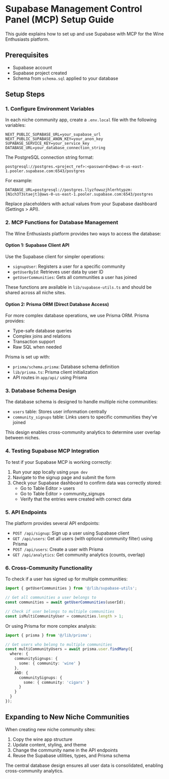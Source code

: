 # Supabase Management Control Panel (MCP) Setup Guide

This guide explains how to set up and use Supabase with MCP for the Wine Enthusiasts platform.

## Prerequisites

- Supabase account
- Supabase project created
- Schema from `schema.sql` applied to your database

## Setup Steps

### 1. Configure Environment Variables

In each niche community app, create a `.env.local` file with the following variables:

```
NEXT_PUBLIC_SUPABASE_URL=your_supabase_url
NEXT_PUBLIC_SUPABASE_ANON_KEY=your_anon_key
SUPABASE_SERVICE_KEY=your_service_key
DATABASE_URL=your_database_connection_string
```

The PostgreSQL connection string format:
```
postgresql://postgres.<project_ref>:<password>@aws-0-us-east-1.pooler.supabase.com:6543/postgres
```

For example:
```
DATABASE_URL=postgresql://postgres.llyzfowuzjhlerhtypzm:[N1ch3T3staejt]@aws-0-us-east-1.pooler.supabase.com:6543/postgres
```

Replace placeholders with actual values from your Supabase dashboard (Settings > API).

### 2. MCP Functions for Database Management

The Wine Enthusiasts platform provides two ways to access the database:

#### Option 1: Supabase Client API

Use the Supabase client for simpler operations:

- `signupUser`: Registers a user for a specific community
- `getUserById`: Retrieves user data by user ID
- `getUserCommunities`: Gets all communities a user has joined

These functions are available in `lib/supabase-utils.ts` and should be shared across all niche sites.

#### Option 2: Prisma ORM (Direct Database Access)

For more complex database operations, we use Prisma ORM. Prisma provides:

- Type-safe database queries
- Complex joins and relations
- Transaction support
- Raw SQL when needed

Prisma is set up with:
- `prisma/schema.prisma`: Database schema definition
- `lib/prisma.ts`: Prisma client initialization
- API routes in `app/api/` using Prisma

### 3. Database Schema Design

The database schema is designed to handle multiple niche communities:

- `users` table: Stores user information centrally
- `community_signups` table: Links users to specific communities they've joined

This design enables cross-community analytics to determine user overlap between niches.

### 4. Testing Supabase MCP Integration

To test if your Supabase MCP is working correctly:

1. Run your app locally using `pnpm dev`
2. Navigate to the signup page and submit the form
3. Check your Supabase dashboard to confirm data was correctly stored:
   - Go to Table Editor > users
   - Go to Table Editor > community_signups
   - Verify that the entries were created with correct data

### 5. API Endpoints

The platform provides several API endpoints:

- `POST /api/signup`: Sign up a user using Supabase client
- `GET /api/users`: Get all users (with optional community filter) using Prisma
- `POST /api/users`: Create a user with Prisma
- `GET /api/analytics`: Get community analytics (counts, overlap)

### 6. Cross-Community Functionality

To check if a user has signed up for multiple communities:

```typescript
import { getUserCommunities } from '@/lib/supabase-utils';

// Get all communities a user belongs to
const communities = await getUserCommunities(userId);

// Check if user belongs to multiple communities
const isMultiCommunityUser = communities.length > 1;
```

Or using Prisma for more complex analysis:

```typescript
import { prisma } from '@/lib/prisma';

// Get users who belong to multiple communities
const multiCommunityUsers = await prisma.user.findMany({
  where: {
    communitySignups: {
      some: { community: 'wine' }
    },
    AND: {
      communitySignups: {
        some: { community: 'cigars' }
      }
    }
  }
});
```

## Expanding to New Niche Communities

When creating new niche community sites:

1. Copy the wine app structure
2. Update content, styling, and theme
3. Change the community name in the API endpoints
4. Reuse the Supabase utilities, types, and Prisma schema

The central database design ensures all user data is consolidated, enabling cross-community analytics. 